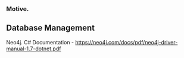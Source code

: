 ### Motive.

## Database Management 
Neo4j.
C# Documentation - https://neo4j.com/docs/pdf/neo4j-driver-manual-1.7-dotnet.pdf